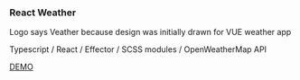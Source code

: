 ### React Weather
Logo says Veather because design was initially drawn for VUE weather app

Typescript / React / Effector / SCSS modules / OpenWeatherMap API

[DEMO](//alpatovdanila.github.io/reather/)
